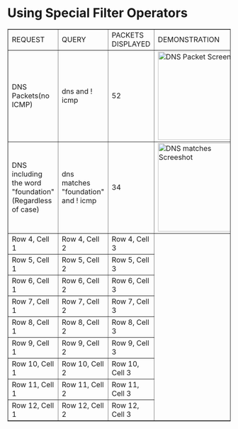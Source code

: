 # Using Special Filter Operators
<table border="1">
  <tr>
    <td>REQUEST</td>
    <td>QUERY</td>
    <td>PACKETS DISPLAYED</td>
    <td>DEMONSTRATION</td>
  </tr>
  <tr>
    <td>DNS Packets(no ICMP)</td>
    <td>dns and ! icmp</td>
    <td>52</td>
    <td><img src="https://github.com/user-attachments/assets/2a1be0be-30f8-4793-9cda-ff3fdf7fea30" alt="DNS Packet Screenshot" width="200"></td>
  </tr>
  <tr>
    <td>DNS including the word "foundation"(Regardless of case)</td>
    <td>dns matches "foundation" and ! icmp </td>
    <td>34</td>
    <td><img src="https://github.com/user-attachments/assets/18c7e066-05e9-46aa-a81a-a29eb5b39aa3" alt="DNS matches Screeshot" width="200"></td>
  </tr>
  <tr>
    <td>Row 4, Cell 1</td>
    <td>Row 4, Cell 2</td>
    <td>Row 4, Cell 3</td>
  </tr>
  <tr>
    <td>Row 5, Cell 1</td>
    <td>Row 5, Cell 2</td>
    <td>Row 5, Cell 3</td>
  </tr>
  <tr>
    <td>Row 6, Cell 1</td>
    <td>Row 6, Cell 2</td>
    <td>Row 6, Cell 3</td>
  </tr>
  <tr>
    <td>Row 7, Cell 1</td>
    <td>Row 7, Cell 2</td>
    <td>Row 7, Cell 3</td>
  </tr>
  <tr>
    <td>Row 8, Cell 1</td>
    <td>Row 8, Cell 2</td>
    <td>Row 8, Cell 3</td>
  </tr>
  <tr>
    <td>Row 9, Cell 1</td>
    <td>Row 9, Cell 2</td>
    <td>Row 9, Cell 3</td>
  </tr>
  <tr>
    <td>Row 10, Cell 1</td>
    <td>Row 10, Cell 2</td>
    <td>Row 10, Cell 3</td>
  </tr>
  <tr>
    <td>Row 11, Cell 1</td>
    <td>Row 11, Cell 2</td>
    <td>Row 11, Cell 3</td>
  </tr>
    <tr>
    <td>Row 12, Cell 1</td>
    <td>Row 12, Cell 2</td>
    <td>Row 12, Cell 3</td>
  </tr>
</table>


